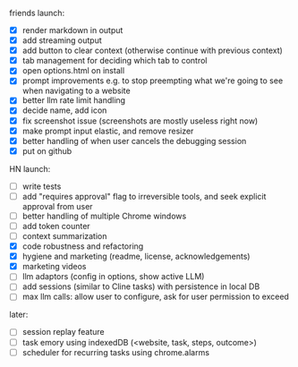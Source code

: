 friends launch:
- [x] render markdown in output
- [x] add streaming output
- [x] add button to clear context (otherwise continue with previous context)
- [x] tab management for deciding which tab to control
- [x] open options.html on install
- [x] prompt improvements e.g. to stop preempting what we're going to see when navigating to a website
- [x] better llm rate limit handling
- [x] decide name, add icon
- [x] fix screenshot issue (screenshots are mostly useless right now)
- [x] make prompt input elastic, and remove resizer
- [x] better handling of when user cancels the debugging session
- [x] put on github

HN launch:
- [ ] write tests 
- [ ] add "requires approval" flag to irreversible tools, and seek explicit approval from user
- [ ] better handling of multiple Chrome windows
- [ ] add token counter
- [ ] context summarization
- [x] code robustness and refactoring
- [x] hygiene and marketing (readme, license, acknowledgements)
- [x] marketing videos
- [ ] llm adaptors (config in options, show active LLM)
- [ ] add sessions (similar to Cline tasks) with persistence in local DB
- [ ] max llm calls: allow user to configure, ask for user permission to exceed

later:
- [ ] session replay feature
- [ ] task emory using indexedDB (<website, task, steps, outcome>)
- [ ] scheduler for recurring tasks using chrome.alarms
